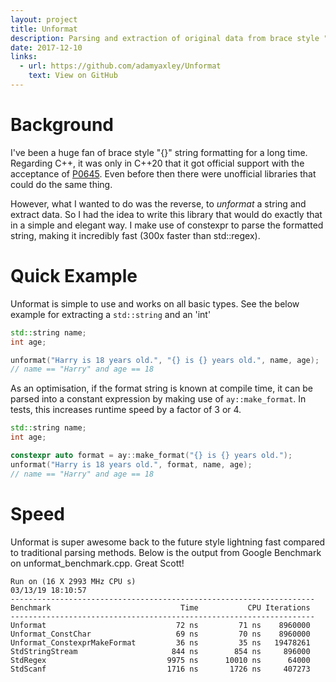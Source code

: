 ```yaml
---
layout: project
title: Unformat
description: Parsing and extraction of original data from brace style "{}" formatted strings. It basically unformats what you thought was formatted for good.
date: 2017-12-10
links:
  - url: https://github.com/adamyaxley/Unformat
    text: View on GitHub
---
```


# Background

I've been a huge fan of brace style "{}" string formatting for a long time. Regarding C++, it was only in C++20 that it got official support with the acceptance of [P0645](http://www.open-std.org/jtc1/sc22/wg21/docs/papers/2019/p0645r10.html). Even before then there were unofficial libraries that could do the same thing.

However, what I wanted to do was the reverse, to _unformat_ a string and extract data. So I had the idea to write this library that would do exactly that in a simple and elegant way. I make use of constexpr to parse the formatted string, making it incredibly fast (300x faster than std::regex).

# Quick Example
Unformat is simple to use and works on all basic types. See the below example for extracting a `std::string` and an 'int'
```c++
std::string name;
int age;

unformat("Harry is 18 years old.", "{} is {} years old.", name, age);
// name == "Harry" and age == 18
```
As an optimisation, if the format string is known at compile time, it can be parsed into a constant expression by making use of `ay::make_format`. In tests, this increases runtime speed by a factor of 3 or 4.
```c++
std::string name;
int age;

constexpr auto format = ay::make_format("{} is {} years old.");
unformat("Harry is 18 years old.", format, name, age);
// name == "Harry" and age == 18
```

# Speed
Unformat is super awesome back to the future style lightning fast compared to traditional parsing methods. Below is the output from Google Benchmark on unformat_benchmark.cpp. Great Scott!
```
Run on (16 X 2993 MHz CPU s)
03/13/19 18:10:57
--------------------------------------------------------------------
Benchmark                             Time           CPU Iterations
--------------------------------------------------------------------
Unformat                             72 ns         71 ns    8960000
Unformat_ConstChar                   69 ns         70 ns    8960000
Unformat_ConstexprMakeFormat         36 ns         35 ns   19478261
StdStringStream                     844 ns        854 ns     896000
StdRegex                           9975 ns      10010 ns      64000
StdScanf                           1716 ns       1726 ns     407273
```